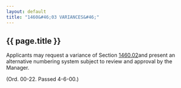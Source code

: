 ```yaml
---
layout: default 
title: "1460&#46;03 VARIANCES&#46;"
---
```


{{ page.title }}
----------------

Applicants may request a variance of Section [1460.02](58bee74c.html)and
present an alternative numbering system subject to review and approval
by the Manager.

(Ord. 00-22. Passed 4-6-00.)
